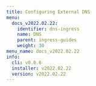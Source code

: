 ```yaml
---
title: Configuring External DNS
menu:
  docs_v2022.02.22:
    identifier: dns-ingress
    name: DNS
    parent: ingress-guides
    weight: 30
menu_name: docs_v2022.02.22
info:
  cli: v0.0.6
  installer: v2022.02.22
  version: v2022.02.22
---
```


